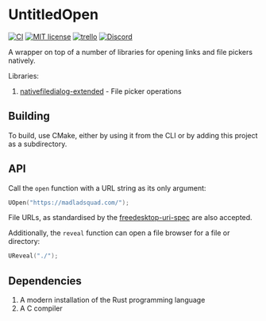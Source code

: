 # UntitledOpen
[![CI](https://github.com/MadLadSquad/UntitledOpen/actions/workflows/CI.yaml/badge.svg?branch=master)](https://github.com/MadLadSquad/UntitledOpen/actions/workflows/CI.yaml)
[![MIT license](https://img.shields.io/badge/License-MIT-blue.svg)](https://lbesson.mit-license.org/)
[![trello](https://img.shields.io/badge/Trello-UDE-blue])](https://trello.com/b/HmfuRY2K/untitleddesktop)
[![Discord](https://img.shields.io/discord/717037253292982315.svg?label=&logo=discord&logoColor=ffffff&color=7389D8&labelColor=6A7EC2)](https://discord.gg/4wgH8ZE)

A wrapper on top of a number of libraries for opening links and file pickers natively.

Libraries:
1. [nativefiledialog-extended](https://github.com/MadLadSquad/nativefiledialog-extended) - File picker operations

## Building
To build, use CMake, either by using it from the CLI or by adding this project as a subdirectory.

## API
Call the `open` function with a URL string as its only argument:
```c
UOpen("https://madladsquad.com/");
```
File URLs, as standardised by the 
[freedesktop-uri-spec](https://www.freedesktop.org/wiki/Specifications/file-uri-spec/) are also accepted.

Additionally, the `reveal` function can open a file browser for a file or directory:
```c
UReveal("./");
```

## Dependencies
1. A modern installation of the Rust programming language
1. A C compiler
